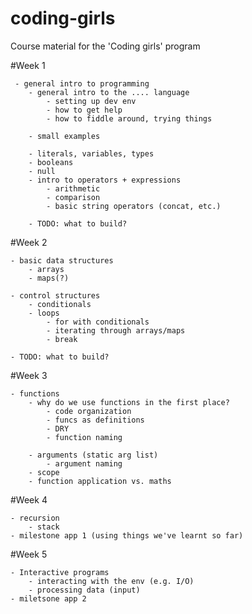 coding-girls
============

Course material for the 'Coding girls' program


#Week 1

     - general intro to programming
        - general intro to the .... language
            - setting up dev env
            - how to get help
            - how to fiddle around, trying things

        - small examples

        - literals, variables, types 
        - booleans
        - null
        - intro to operators + expressions
            - arithmetic
            - comparison
            - basic string operators (concat, etc.)

        - TODO: what to build?

#Week 2

    - basic data structures
        - arrays
        - maps(?)

    - control structures
        - conditionals
        - loops
            - for with conditionals
            - iterating through arrays/maps
            - break

    - TODO: what to build?


#Week 3

    - functions
        - why do we use functions in the first place?
            - code organization
            - funcs as definitions
            - DRY
            - function naming

        - arguments (static arg list)
            - argument naming
        - scope    
        - function application vs. maths

#Week 4

    - recursion
        - stack
    - milestone app 1 (using things we've learnt so far)

#Week 5

    - Interactive programs
        - interacting with the env (e.g. I/O)
        - processing data (input)
    - miletsone app 2